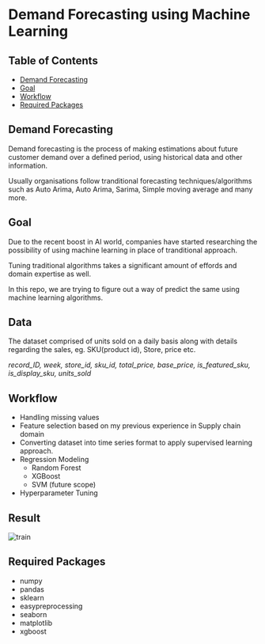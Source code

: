 # Demand Forecasting using Machine Learning


## Table of Contents

- [Demand Forecasting](#about)
- [Goal](#goal)
- [Workflow](#workflow)
- [Required Packages](#require)

## Demand Forecasting <a name = "about"></a>

Demand forecasting is the process of making estimations about future customer demand over a defined period, using historical data and other information. 

Usually organisations follow tranditional forecasting techniques/algorithms such as Auto Arima, Auto Arima, Sarima, Simple moving average and many more.

## Goal <a name = "goal"></a>

Due to the recent boost in AI world, companies have started researching the possibility of using machine learning in place of tranditional approach.

Tuning traditional algorithms takes a significant amount of effords and domain expertise as well. 

In this repo, we are trying to figure out a way of predict the same using machine learning algorithms. 


## Data <a name = "dataset"></a>

The dataset comprised of units sold on a daily basis along with details regarding the sales, eg. SKU(product id), Store, price etc.

*record_ID,	week,	store_id,	sku_id,	total_price,	base_price,	is_featured_sku,	is_display_sku,	units_sold*


## Workflow <a name = "workflow"></a>

- Handling missing values
- Feature selection based on my previous experience in Supply chain domain
- Converting dataset into time series format to apply supervised learning approach.
- Regression Modeling
  - Random Forest
  - XGBoost
  - SVM (future scope)
- Hyperparameter Tuning

## Result
![train](https://github.com/shreyas-jk/Demand-Forecasting-Using-ML/blob/main/final.png?raw=true)



## Required Packages <a name = "require"></a>

- numpy
- pandas
- sklearn
- easypreprocessing 
- seaborn 
- matplotlib
- xgboost

